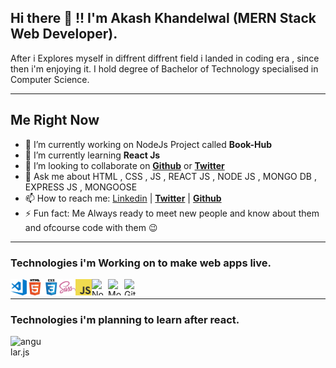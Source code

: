 ## Hi there 👋 !! I'm Akash Khandelwal (MERN Stack Web Developer).
After i Explores myself in diffrent diffrent field i landed in coding era , since then i'm enjoying it. I hold degree of Bachelor of Technology specialised in Computer Science.

---

## Me Right Now
- 🔭 I’m currently working on NodeJs Project called **Book-Hub**
- 🌱 I’m currently learning **React Js**
-  👯 I’m looking to collaborate on [**Github**](https://github.com/aksh-22) or [**Twitter**](https://twitter.com/aksh__22)
-   💬 Ask me about HTML , CSS , JS , REACT JS , NODE JS , MONGO DB , EXPRESS JS , MONGOOSE
-   📫 How to reach me: [Linkedin](https://www.linkedin.com/in/ak2298/) |  [**Twitter**](https://twitter.com/aksh__22) | [**Github**](https://github.com/aksh-22)
-   ⚡ Fun fact: Me Always ready to meet new people and know about them and ofcourse code with them :wink:

---

### Technologies i'm Working on to make web apps live.
<img align="left" alt="Visual Studio Code" width="26px" height="26px" src="https://raw.githubusercontent.com/github/explore/80688e429a7d4ef2fca1e82350fe8e3517d3494d/topics/visual-studio-code/visual-studio-code.png" />
<img align="left" alt="HTML5" width="26px" height="26px" src="https://raw.githubusercontent.com/github/explore/80688e429a7d4ef2fca1e82350fe8e3517d3494d/topics/html/html.png" />
<img align="left" alt="CSS3" width="26px" height="26px" src="https://raw.githubusercontent.com/github/explore/80688e429a7d4ef2fca1e82350fe8e3517d3494d/topics/css/css.png" />
<img align="left" alt="Sass" width="26px" height="26px" src="https://raw.githubusercontent.com/github/explore/80688e429a7d4ef2fca1e82350fe8e3517d3494d/topics/sass/sass.png" />
<img align="left" alt="JavaScript" width="26px" height="26px" src="https://raw.githubusercontent.com/github/explore/80688e429a7d4ef2fca1e82350fe8e3517d3494d/topics/javascript/javascript.png" />
<img align="left" alt="Node.js" width="26px" height="26px" src="https://pluralsight.imgix.net/paths/path-icons/nodejs-601628d09d.png" />
<img align="left" alt="MongoDB" width="26px" height="26px" src="https://miro.medium.com/max/3200/1*DiNIG4Bfpm65_wwXf_JwMA.png" />
<img align="left" alt="Git" width="26px" height="26px" src="https://avatars3.githubusercontent.com/u/18133?s=200&v=4" />

<br />


---

### Technologies i'm planning to learn after react.
<img align="left" alt="angular.js" width="50px" height="40px" object-fit="cover" src="https://user-images.githubusercontent.com/56211500/117583209-8c416600-b123-11eb-86fb-81444160f8c4.jpg" />

